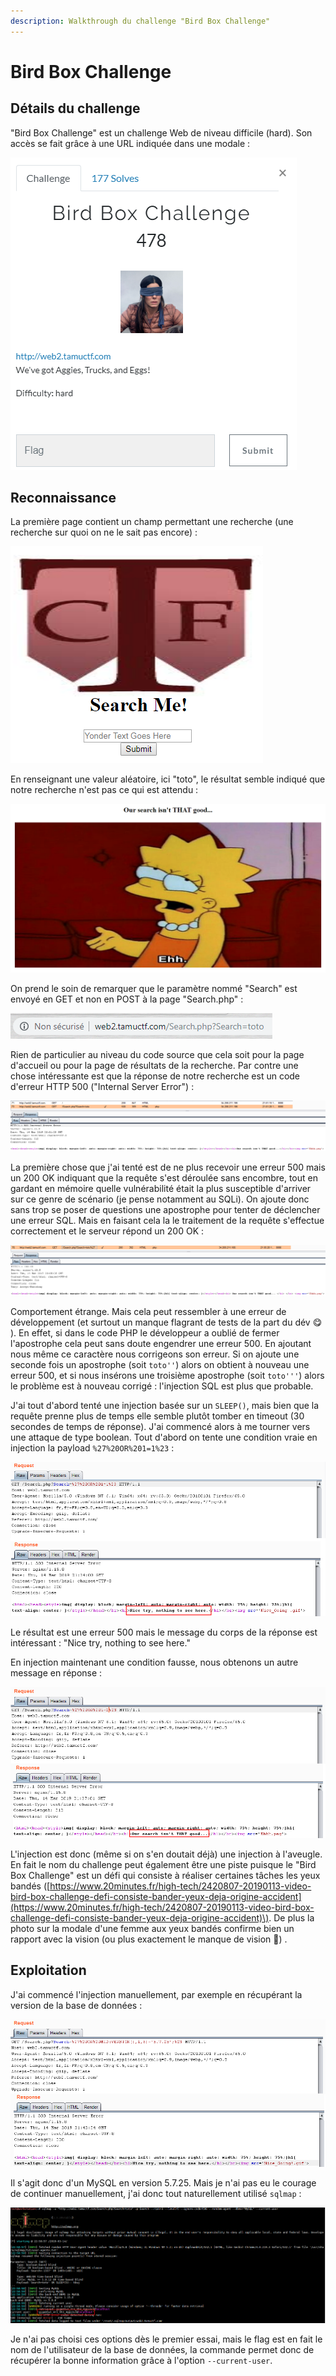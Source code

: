 ```yaml
---
description: Walkthrough du challenge "Bird Box Challenge"
---
```


# Bird Box Challenge

## Détails du challenge

"Bird Box Challenge" est un challenge Web de niveau difficile \(hard\). Son accès se fait grâce à une URL indiquée dans une modale :

![](../../../../.gitbook/assets/cfcb007c7eb75ebfcbff709a224d595a.png)

## Reconnaissance

La première page contient un champ permettant une recherche \(une recherche sur quoi on ne le sait pas encore\) :

![](../../../../.gitbook/assets/4506b15e4444274e4e98a9404adaf0e7.png)

En renseignant une valeur aléatoire, ici "toto", le résultat semble indiqué que notre recherche n'est pas ce qui est attendu :

![](../../../../.gitbook/assets/5270f4670c54d536f1b02b72336d22d0.png)

On prend le soin de remarquer que le paramètre nommé "Search" est envoyé en GET et non en POST à la page "Search.php" :

![](../../../../.gitbook/assets/134d66dae535d44bc759be9b5d9c1401.png)

Rien de particulier au niveau du code source que cela soit pour la page d'accueil ou pour la page de résultats de la recherche. Par contre une chose intéressante est que la réponse de notre recherche est un code d'erreur HTTP 500 \("Internal Server Error"\) :

![](../../../../.gitbook/assets/8165fc037c2ac468d3c076575496c52f.png)

La première chose que j'ai tenté est de ne plus recevoir une erreur 500 mais un 200 OK indiquant que la requête s'est déroulée sans encombre, tout en gardant en mémoire quelle vulnérabilité était la plus susceptible d'arriver sur ce genre de scénario \(je pense notamment au SQLi\). On ajoute donc sans trop se poser de questions une apostrophe pour tenter de déclencher une erreur SQL. Mais en faisant cela la le traitement de la requête s'effectue correctement et le serveur répond un 200 OK :

![](../../../../.gitbook/assets/26f534f6097f86f786618a1f615f55d6.png)

Comportement étrange. Mais cela peut ressembler à une erreur de développement \(et surtout un manque flagrant de tests de la part du dév 😋 \). En effet, si dans le code PHP le développeur a oublié de fermer l'apostrophe cela peut sans doute engendrer une erreur 500. En ajoutant nous même ce caractère nous corrigeons son erreur. Si on ajoute une seconde fois un apostrophe \(soit `toto''`\) alors on obtient à nouveau une erreur 500, et si nous insérons une troisième apostrophe \(soit `toto'''`\) alors le problème est à nouveau corrigé : l'injection SQL est plus que probable.

J'ai tout d'abord tenté une injection basée sur un `SLEEP()`, mais bien que la requête prenne plus de temps elle semble plutôt tomber en timeout \(30 secondes de temps de réponse\). J'ai commencé alors à me tourner vers une attaque de type boolean. Tout d'abord on tente une condition vraie en injection la payload `%27%20OR%201=1%23` :

![](../../../../.gitbook/assets/957a1b0e055d68e554e5bfb6edbe9d14.png)

Le résultat est une erreur 500 mais le message du corps de la réponse est intéressant : "Nice try, nothing to see here." 

En injection maintenant une condition fausse, nous obtenons un autre message en réponse :

![](../../../../.gitbook/assets/08c76135853e5acb2848784acd9a38e5.png)

L'injection est donc \(même si on s'en doutait déjà\) une injection à l'aveugle. En fait le nom du challenge peut également être une piste puisque le "Bird Box Challenge" est un défi qui consiste à réaliser certaines tâches les yeux bandés \([https://www.20minutes.fr/high-tech/2420807-20190113-video-bird-box-challenge-defi-consiste-bander-yeux-deja-origine-accident](https://www.20minutes.fr/high-tech/2420807-20190113-video-bird-box-challenge-defi-consiste-bander-yeux-deja-origine-accident)\). De plus la photo sur la modale d'une femme aux yeux bandés confirme bien un rapport avec la vision \(ou plus exactement le manque de vision 🙂\) .

## Exploitation

J'ai commencé l'injection manuellement, par exemple en récupérant la version de la base de données :

![](../../../../.gitbook/assets/2ac9ae32d1334f1018ebab55b2275f5b.png)

Il s'agit donc d'un MySQL en version 5.7.25. Mais je n'ai pas eu le courage de continuer manuellement, j'ai donc tout naturellement utilisé `sqlmap` :

![](../../../../.gitbook/assets/475236691f17d4e67190c04af66a4c8e.png)

Je n'ai pas choisi ces options dès le premier essai, mais le flag est en fait le nom de l'utilisateur de la base de données, la commande permet donc de récupérer la bonne information grâce à l'option `--current-user`.
























